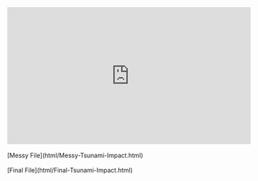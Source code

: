 <iframe width="560" height="315" src="https://www.youtube.com/embed/EbLjS6BQezw" title="YouTube video player" frameborder="0" allow="accelerometer; autoplay; clipboard-write; encrypted-media; gyroscope; picture-in-picture" allowfullscreen></iframe>
</br></br>
[Messy File](html/Messy-Tsunami-Impact.html)
</br></br>
[Final File](html/Final-Tsunami-Impact.html)